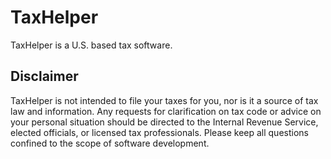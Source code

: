 # TaxHelper
TaxHelper is a U.S. based tax software. 

## Disclaimer
TaxHelper is not intended to file your taxes for you, nor is it a source of tax law and information. Any requests for clarification on tax code or advice on your personal situation should be directed to the Internal Revenue Service, elected officials, or licensed tax professionals. Please keep all questions confined to the scope of software development.
